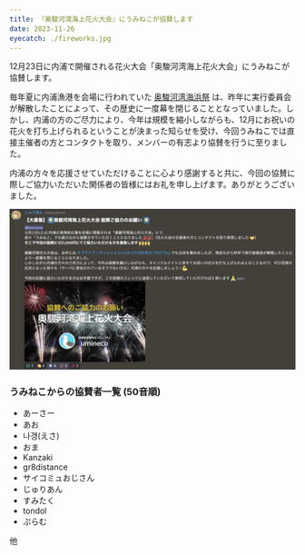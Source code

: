 ```yaml
---
title: 『奥駿河湾海上花火大会』にうみねこが協賛します
date: 2023-11-26
eyecatch: ./fireworks.jpg
---
```


12月23日に内浦で開催される花火大会「奥駿河湾海上花火大会」にうみねこが協賛します。

毎年夏に内浦漁港を会場に行われていた [奥駿河湾海浜祭](https://numazukanko.jp/event/40077) は、昨年に実行委員会が解散したことによって、その歴史に一度幕を閉じることとなっていました。しかし、内浦の方のご尽力により、今年は規模を縮小しながらも、12月にお祝いの花火を打ち上げられるということが決まった知らせを受け、今回うみねこでは直接主催者の方とコンタクトを取り、メンバーの有志より協賛を行うに至りました。

内浦の方々を応援させていただけることに心より感謝すると共に、今回の協賛に際しご協力いただいた関係者の皆様にはお礼を申し上げます。ありがとうございました。

![](screenshot.png)

### うみねこからの協賛者一覧 (50音順)

* あーさー
* あお
* 나갱(えさ)
* おま
* Kanzaki
* gr8distance
* サイコミュおじさん
* じゅりあん
* すみたく
* tondol
* ぷらむ

他
